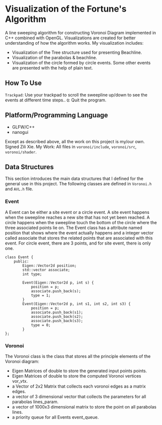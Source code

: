 # Visualization of the Fortune's Algorithm
A line sweeping algorithm for constructing Voronoi Diagram implemented in C++ combined with OpenGL. Visualizations are created for better understanding of how the algorithm works. My visualization includes:
- Visualization of the Tree structure used for presenting Beachline.
- Visualization of the parabolas & beachline.
- Visualization of the circle formed by circle events.
Some other events are presented with the help of plain text.

## How To Use
`Trackpad`: Use your trackpad to scroll the sweepline up/down to see the events at different time steps..
`Q`: Quit the program.

## Platform/Programming Language
- GLFW/C++
- nanogui

Except as described above, all the work on this project is my/our own. Signed Zili Xie.
My Work: All files in `voronoi/include`, `voronoi/src`, `voronoi/shader`.

## Data Structures
This section introduces the main data structures that I defined for the general use in this project. The following classes are defined in `Voronoi.h` and `AVL.h` file.

### Event
A Event can be either a site event or a circle event. A site event happens when the sweepline reaches a new site that has not yet been reached. A circle happens when the sweepline touch the bottom of the circle where the three associated points lie on. The Event class has a attribute named position that shows where the event actually happens and a integer vector called associate that stores the related points that are associated with this event. For circle event, there are 3 points, and for site event, there is only one.
```
class Event {
	public:
		Eigen::Vector2d position;
		std::vector associate;
		int type;

		Event(Eigen::Vector2d p, int s) {
			position = p;
			associate.push_back(s);
			type = 1;
		}
		Event(Eigen::Vector2d p, int s1, int s2, int s3) {
			position = p;
			associate.push_back(s1);
			associate.push_back(s2);
			associate.push_back(s3);
			type = 0;
		}
};
```

### Voronoi
The Voronoi class is the class that stores all the principle elements of the Voronoi diagram:
- Eigen Matrices of double to store the generated input points points.
- Eigen Matrices of double to store the computed Voronoi vertices vor_vtx.
- a Vector of 2x2 Matrix that collects each voronoi edges as a matrix edges.
- a vector of 3 dimensional vector that collects the parameters for all parabolas lines_param.
- a vector of 1000x3 dimensional matrix to store the point on all parabolas lines.
- a priority queue for all Events event_queue.
